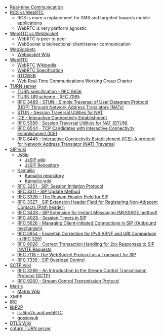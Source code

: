 
- [Real-time Communication](https://en.wikipedia.org/wiki/Real-time_communication)
- [RCS vs WebRTC](https://www.openmarket.com/blog/rcs-vs-webrtc/)
	- RCS is more a replacement for SMS and targeted towards mobile applications
	- WebRTC is very platform agnostic
- [WebRTC vs WebSocket](https://www.digitalsamba.com/blog/webrtc-vs-websocket)
	- WebRTC is peer to peer
	- WebSocket is bidirectional client/server communication
- [WebSockets](https://websockets.spec.whatwg.org/)
	- [Websocket Wiki](https://en.wikipedia.org/wiki/WebSocket)
- [WebRTC](https://webrtc.org/)
	- [WebRTC Wikipedia](https://en.wikipedia.org/wiki/WebRTC)
	- [WebRTC Specification](https://www.w3.org/TR/webrtc/)
	- [RTCWEB](https://datatracker.ietf.org/wg/rtcweb/documents/)
	- [Web Real-Time Communications Working Group Charter](https://www.w3.org/2011/04/webrtc-charter.html)
- [TURN server](https://en.wikipedia.org/wiki/Traversal_Using_Relays_around_NAT)
	- [TURN specification - RFC 8656](https://datatracker.ietf.org/doc/html/rfc8656)
	- [TURN URI scheme - RFC 7065](https://datatracker.ietf.org/doc/html/rfc7065)
	- [RFC 3489 - STUN - Simple Traversal of User Datagram Protocol (UDP) Through Network Address Translators (NATs)](https://datatracker.ietf.org/doc/html/rfc3489)
	- [STUN - Session Traversal Utilities for NAT](https://en.wikipedia.org/wiki/STUN)
	- [ICE - Interactive Connectivity Establishment](https://en.wikipedia.org/wiki/Interactive_Connectivity_Establishment)
	- [RFC 5389 - Session Traversal Utilities for NAT (STUN)](https://datatracker.ietf.org/doc/html/rfc5389)
	- [RFC 6544 - TCP Candidates with Interactive Connectivity Establishment (ICE)](https://datatracker.ietf.org/doc/html/rfc6544)
	- [RFC 8445 - Interactive Connectivity Establishment (ICE): A protocol for Network Address Translator (NAT) Traversal](https://datatracker.ietf.org/doc/html/rfc8445)
- [SIP wiki](https://en.wikipedia.org/wiki/Session_Initiation_Protocol)
	- [JsSip](https://jssip.net/)
		- [JsSIP wiki](https://en.wikipedia.org/wiki/JsSIP)
		- [JsSIP Repository](https://github.com/versatica/JsSIP)
	- [Kamailio](https://www.kamailio.org/w/)
		- [Kamailio repository](https://github.com/kamailio/kamailio)
		- [Kamailio wiki](https://en.wikipedia.org/wiki/Kamailio)
	- [RFC 3261 - SIP: Session Initiation Protocol](https://datatracker.ietf.org/doc/html/rfc3261)
	- [RFC 3311 - SIP Update Method](https://datatracker.ietf.org/doc/html/rfc3311)
	- [RFC 3326 - The Reason Header Field for SIP](https://datatracker.ietf.org/doc/html/rfc3326)
	- [RFC 3327 - SIP Extension Header Field for Registering Non-Adjacent Contacts (Path header)](https://datatracker.ietf.org/doc/html/rfc3327)
	- [RFC 3428 - SIP Extension for Instant Messaging (MESSAGE method)](https://datatracker.ietf.org/doc/html/rfc3428)
	- [RFC 4028 - Session Timers in SIP](https://datatracker.ietf.org/doc/html/rfc4028)
	- [RFC 5626 - Managing Client-Initiated Connections in SIP (Outbound mechanism)](https://datatracker.ietf.org/doc/html/rfc5626)
	- [RFC 5954 - Essential Correction for IPv6 ABNF and URI Comparison in RFC 3261](https://datatracker.ietf.org/doc/html/rfc5954)
	- [RFC 6026 - Correct Transaction Handling for 2xx Responses to SIP INVITE Requests](https://datatracker.ietf.org/doc/html/rfc6026)
	- [RFC 7118 - The WebSocket Protocol as a Transport for SIP](https://datatracker.ietf.org/doc/html/rfc7118)
	- [RFC 7339 - SIP Overload Control](https://datatracker.ietf.org/doc/html/rfc7339)
- [SCTP wiki](https://en.wikipedia.org/wiki/Stream_Control_Transmission_Protocol)
	- [RFC 3286 - An Introduction to the Stream Control Transmission Protocol (SCTP)](https://datatracker.ietf.org/doc/html/rfc3286)
	- [RFC 9260 - Stream Control Transmission Protocol](https://datatracker.ietf.org/doc/html/rfc9260)
- [Matrix](https://matrix.org/)
  - [Matrix Wiki](https://en.wikipedia.org/wiki/Matrix_(protocol))
- XMPP
- IRC
- [libP2P](https://libp2p.io/)
  - [js-libp2p and webRTC](https://docs.libp2p.io/guides/getting-started/webrtc/)
  - [gossipsub](https://docs.libp2p.io/concepts/pubsub/overview/)
- [DTLS Wiki](https://en.wikipedia.org/wiki/Datagram_Transport_Layer_Security)
- [coturn TURN server](https://github.com/coturn/coturn)